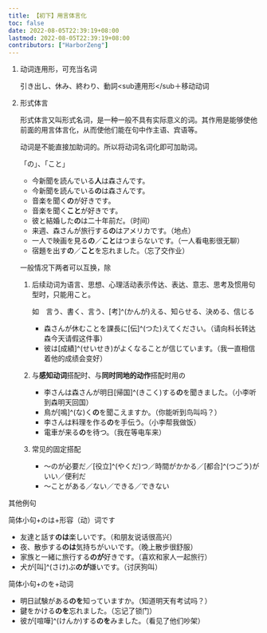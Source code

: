 ```yaml
---
title: 【初下】用言体言化
toc: false
date: 2022-08-05T22:39:19+08:00
lastmod: 2022-08-05T22:39:19+08:00
contributors: ["HarborZeng"]
---
```


1. 动词连用形，可充当名词

   引き出し、休み、終わり、動詞<sub連用形</sub＋移动动词

2. 形式体言

   形式体言又叫形式名词，是一种一般不具有实际意义的词。其作用是能够使他前面的用言体言化，从而使他们能在句中作主语、宾语等。

   动词是不能直接加助词的。所以将动词名词化即可加助词。

   「の」、「こと」

   - 今新聞を読んでいる**人**は森さんです。
   - 今新聞を読んでいる**の**は森さんです。
   - 音楽を聞く**の**が好きです。
   - 音楽を聞く**こと**が好きです。
   - 彼と結婚した**の**は二十年前だ。（时间）
   - 来週、森さんが旅行する**の**はアメリカです。（地点）
   - 一人で映画を見る**の**／**こと**はつまらないです。（一人看电影很无聊）
   - 宿題を出す**の**／**こと**を忘れました。（忘了交作业）

   一般情况下两者可以互换，除

    1. 后续动词为语言、思想、心理活动表示传达、表达、意志、思考及惯用句型时，只能用こと。

       如　言う、書く、言う、[考]^(かんが)える、知らせる、決める、信じる

       - 森さんが休むことを課長に[伝]^(つた)えてください。（请向科长转达森今天请假这件事）
       - 彼は[成績]^(せいせき)がよくなることが信じています。（我一直相信着他的成绩会变好）

    2. 与**感知动词**搭配时、与**同时同地的动作**搭配时用の

       - 李さんは森さんが明日[帰国]^(きこく)する**の**を聞きました。（小李听到森明天回国）
       - 鳥が[鳴]^(な)く**の**を聞こえますか。（你能听到鸟叫吗？）
       - 李さんは料理を作る**の**を手伝う。（小李帮我做饭）
       - 電車が来る**の**を待つ。（我在等电车来）

    3. 常见的固定搭配

       - ～のが必要だ／[役立]^(やくだ)つ／時間がかかる／[都合]^(つごう)がいい／便利だ
       - ～ことがある／ない／できる／できない

 其他例句

 简体小句+のは+形容（动）词です

 - 友達と話す**のは**楽しいです。（和朋友说话很高兴）
 - 夜、散歩する**のは**気持ちがいいです。（晚上散步很舒服）
 - 家族と一緒に旅行する**のが**好きです。（喜欢和家人一起旅行）
 - 犬が[叫]^(さけ)ぶ**のが**嫌いです。（讨厌狗叫）

 简体小句+のを+动词

 - 明日試験がある**のを**知っていますか。（知道明天有考试吗？）
 - 鍵をかける**のを**忘れました。（忘记了锁门）
 - 彼が[喧嘩]^(けんか)する**のを**みました。（看见了他们吵架）

